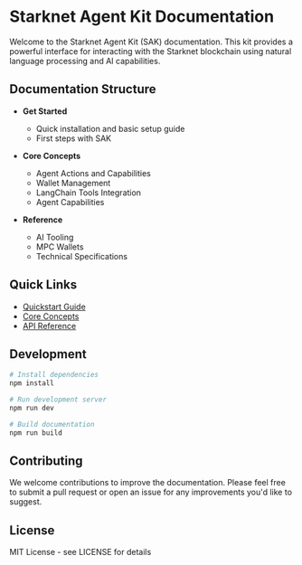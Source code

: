 # Starknet Agent Kit Documentation

Welcome to the Starknet Agent Kit (SAK) documentation. This kit provides a powerful interface for interacting with the Starknet blockchain using natural language processing and AI capabilities.

## Documentation Structure

- **Get Started**

  - Quick installation and basic setup guide
  - First steps with SAK

- **Core Concepts**

  - Agent Actions and Capabilities
  - Wallet Management
  - LangChain Tools Integration
  - Agent Capabilities

- **Reference**
  - AI Tooling
  - MPC Wallets
  - Technical Specifications

## Quick Links

- [Quickstart Guide](/get-started/quickstart)
- [Core Concepts](/core-concepts/agent-capabilities)
- [API Reference](/reference/ai-tooling)

## Development

```bash
# Install dependencies
npm install

# Run development server
npm run dev

# Build documentation
npm run build
```

## Contributing

We welcome contributions to improve the documentation. Please feel free to submit a pull request or open an issue for any improvements you'd like to suggest.

## License

MIT License - see LICENSE for details



